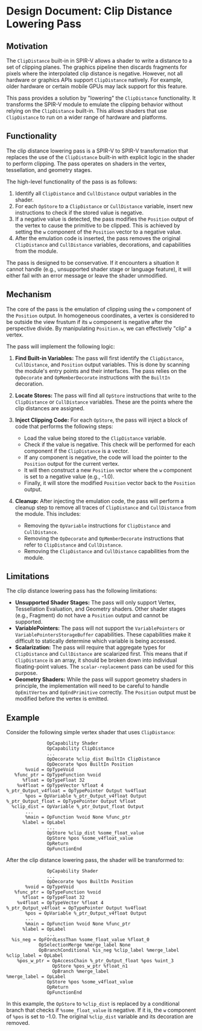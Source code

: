 # Design Document: Clip Distance Lowering Pass

## Motivation

The `ClipDistance` built-in in SPIR-V allows a shader to write a distance to a set of clipping planes. The graphics pipeline then discards fragments for pixels where the interpolated clip distance is negative. However, not all hardware or graphics APIs support `ClipDistance` natively. For example, older hardware or certain mobile GPUs may lack support for this feature.

This pass provides a solution by "lowering" the `ClipDistance` functionality. It transforms the SPIR-V module to emulate the clipping behavior without relying on the `ClipDistance` built-in. This allows shaders that use `ClipDistance` to run on a wider range of hardware and platforms.

## Functionality

The clip distance lowering pass is a SPIR-V to SPIR-V transformation that replaces the use of the `ClipDistance` built-in with explicit logic in the shader to perform clipping. The pass operates on shaders in the vertex, tessellation, and geometry stages.

The high-level functionality of the pass is as follows:

1.  Identify all `ClipDistance` and `CullDistance` output variables in the shader.
2.  For each `OpStore` to a `ClipDistance` or `CullDistance` variable, insert new instructions to check if the stored value is negative.
3.  If a negative value is detected, the pass modifies the `Position` output of the vertex to cause the primitive to be clipped. This is achieved by setting the `w` component of the `Position` vector to a negative value.
4.  After the emulation code is inserted, the pass removes the original `ClipDistance` and `CullDistance` variables, decorations, and capabilities from the module.

The pass is designed to be conservative. If it encounters a situation it cannot handle (e.g., unsupported shader stage or language feature), it will either fail with an error message or leave the shader unmodified.

## Mechanism

The core of the pass is the emulation of clipping using the `w` component of the `Position` output. In homogeneous coordinates, a vertex is considered to be outside the view frustum if its `w` component is negative after the perspective divide. By manipulating `Position.w`, we can effectively "clip" a vertex.

The pass will implement the following logic:

1.  **Find Built-in Variables:** The pass will first identify the `ClipDistance`, `CullDistance`, and `Position` output variables. This is done by scanning the module's entry points and their interfaces. The pass relies on the `OpDecorate` and `OpMemberDecorate` instructions with the `BuiltIn` decoration.

2.  **Locate Stores:** The pass will find all `OpStore` instructions that write to the `ClipDistance` or `CullDistance` variables. These are the points where the clip distances are assigned.

3.  **Inject Clipping Code:** For each `OpStore`, the pass will inject a block of code that performs the following steps:
    *   Load the value being stored to the `ClipDistance` variable.
    *   Check if the value is negative. This check will be performed for each component if the `ClipDistance` is a vector.
    *   If any component is negative, the code will load the pointer to the `Position` output for the current vertex.
    *   It will then construct a new `Position` vector where the `w` component is set to a negative value (e.g., -1.0).
    *   Finally, it will store the modified `Position` vector back to the `Position` output.

4.  **Cleanup:** After injecting the emulation code, the pass will perform a cleanup step to remove all traces of `ClipDistance` and `CullDistance` from the module. This includes:
    *   Removing the `OpVariable` instructions for `ClipDistance` and `CullDistance`.
    *   Removing the `OpDecorate` and `OpMemberDecorate` instructions that refer to `ClipDistance` and `CullDistance`.
    *   Removing the `ClipDistance` and `CullDistance` capabilities from the module.

## Limitations

The clip distance lowering pass has the following limitations:

*   **Unsupported Shader Stages:** The pass will only support Vertex, Tessellation Evaluation, and Geometry shaders. Other shader stages (e.g., Fragment) do not have a `Position` output and cannot be supported.
*   **VariablePointers:** The pass will not support the `VariablePointers` or `VariablePointersStorageBuffer` capabilities. These capabilities make it difficult to statically determine which variable is being accessed.
*   **Scalarization:** The pass will require that aggregate types for `ClipDistance` and `CullDistance` are scalarized first. This means that if `ClipDistance` is an array, it should be broken down into individual floating-point values. The `scalar-replacement` pass can be used for this purpose.
*   **Geometry Shaders:** While the pass will support geometry shaders in principle, the implementation will need to be careful to handle `OpEmitVertex` and `OpEndPrimitive` correctly. The `Position` output must be modified before the vertex is emitted.

## Example

Consider the following simple vertex shader that uses `ClipDistance`:

```spirv
               OpCapability Shader
               OpCapability ClipDistance
               ...
               OpDecorate %clip_dist BuiltIn ClipDistance
               OpDecorate %pos BuiltIn Position
       %void = OpTypeVoid
   %func_ptr = OpTypeFunction %void
      %float = OpTypeFloat 32
    %v4float = OpTypeVector %float 4
%_ptr_Output_v4float = OpTypePointer Output %v4float
       %pos = OpVariable %_ptr_Output_v4float Output
%_ptr_Output_float = OpTypePointer Output %float
  %clip_dist = OpVariable %_ptr_Output_float Output
       ...
       %main = OpFunction %void None %func_ptr
      %label = OpLabel
               ...
               OpStore %clip_dist %some_float_value
               OpStore %pos %some_v4float_value
               OpReturn
               OpFunctionEnd
```

After the clip distance lowering pass, the shader will be transformed to:

```spirv
               OpCapability Shader
               ...
               OpDecorate %pos BuiltIn Position
       %void = OpTypeVoid
   %func_ptr = OpTypeFunction %void
      %float = OpTypeFloat 32
    %v4float = OpTypeVector %float 4
%_ptr_Output_v4float = OpTypePointer Output %v4float
       %pos = OpVariable %_ptr_Output_v4float Output
       ...
       %main = OpFunction %void None %func_ptr
      %label = OpLabel
               ...
  %is_neg = OpFOrdLessThan %some_float_value %float_0
            OpSelectionMerge %merge_label None
            OpBranchConditional %is_neg %clip_label %merge_label
%clip_label = OpLabel
    %pos_w_ptr = OpAccessChain %_ptr_Output_float %pos %uint_3
                 OpStore %pos_w_ptr %float_n1
                 OpBranch %merge_label
%merge_label = OpLabel
               OpStore %pos %some_v4float_value
               OpReturn
               OpFunctionEnd
```

In this example, the `OpStore` to `%clip_dist` is replaced by a conditional branch that checks if `%some_float_value` is negative. If it is, the `w` component of `%pos` is set to -1.0. The original `%clip_dist` variable and its decoration are removed.
